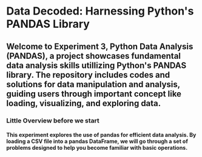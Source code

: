 # Data Decoded: Harnessing Python's PANDAS Library

## Welcome to Experiment 3, Python Data Analysis (PANDAS), a project showcases fundamental data analysis skills utillizing Python's PANDAS library. The repository includes codes and solutions for data manipulation and analysis, guiding users through important concept like loading, visualizing, and exploring data.

### Little Overview before we start
#### This experiment explores the use of pandas for efficient data analysis. By loading a CSV file into a pandas DataFrame, we will go through a set of problems designed to help you become familiar with basic operations.
